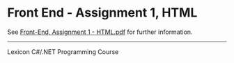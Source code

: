 # Front End - Assignment 1, HTML 

See [Front-End, Assignment 1 - HTML.pdf](./Front-End,%20Assignment%201%20-%20HTML.pdf) for further information.

---
Lexicon C#/.NET Programming Course